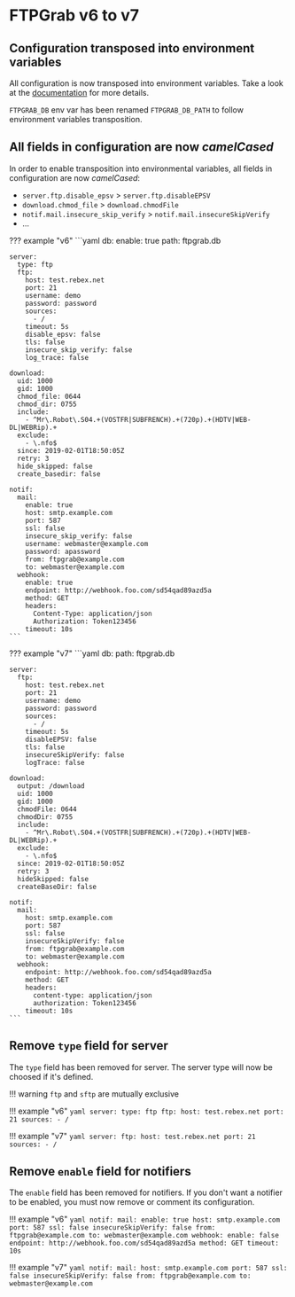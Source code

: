 # FTPGrab v6 to v7

## Configuration transposed into environment variables

All configuration is now transposed into environment variables. Take a look at the
[documentation](../config/index.md#environment-variables) for more details.

`FTPGRAB_DB` env var has been renamed `FTPGRAB_DB_PATH` to follow environment variables transposition.

## All fields in configuration are now _camelCased_

In order to enable transposition into environmental variables, all fields in configuration are now _camelCased_:

* `server.ftp.disable_epsv` > `server.ftp.disableEPSV`
* `download.chmod_file` > `download.chmodFile`
* `notif.mail.insecure_skip_verify` > `notif.mail.insecureSkipVerify`
* ...

??? example "v6"
    ```yaml
    db:
      enable: true
      path: ftpgrab.db
    
    server:
      type: ftp
      ftp:
        host: test.rebex.net
        port: 21
        username: demo
        password: password
        sources:
          - /
        timeout: 5s
        disable_epsv: false
        tls: false
        insecure_skip_verify: false
        log_trace: false
    
    download:
      uid: 1000
      gid: 1000
      chmod_file: 0644
      chmod_dir: 0755
      include:
        - ^Mr\.Robot\.S04.+(VOSTFR|SUBFRENCH).+(720p).+(HDTV|WEB-DL|WEBRip).+
      exclude:
        - \.nfo$
      since: 2019-02-01T18:50:05Z
      retry: 3
      hide_skipped: false
      create_basedir: false
    
    notif:
      mail:
        enable: true
        host: smtp.example.com
        port: 587
        ssl: false
        insecure_skip_verify: false
        username: webmaster@example.com
        password: apassword
        from: ftpgrab@example.com
        to: webmaster@example.com
      webhook:
        enable: true
        endpoint: http://webhook.foo.com/sd54qad89azd5a
        method: GET
        headers:
          Content-Type: application/json
          Authorization: Token123456
        timeout: 10s
    ```

??? example "v7"
    ```yaml
    db:
      path: ftpgrab.db
          
    server:
      ftp:
        host: test.rebex.net
        port: 21
        username: demo
        password: password
        sources:
          - /
        timeout: 5s
        disableEPSV: false
        tls: false
        insecureSkipVerify: false
        logTrace: false
    
    download:
      output: /download
      uid: 1000
      gid: 1000
      chmodFile: 0644
      chmodDir: 0755
      include:
        - ^Mr\.Robot\.S04.+(VOSTFR|SUBFRENCH).+(720p).+(HDTV|WEB-DL|WEBRip).+
      exclude:
        - \.nfo$
      since: 2019-02-01T18:50:05Z
      retry: 3
      hideSkipped: false
      createBaseDir: false
    
    notif:
      mail:
        host: smtp.example.com
        port: 587
        ssl: false
        insecureSkipVerify: false
        from: ftpgrab@example.com
        to: webmaster@example.com
      webhook:
        endpoint: http://webhook.foo.com/sd54qad89azd5a
        method: GET
        headers:
          content-type: application/json
          authorization: Token123456
        timeout: 10s
    ```

## Remove `type` field for server

The `type` field has been removed for server. The server type will now be choosed if it's defined.

!!! warning
    `ftp` and `sftp` are mutually exclusive

!!! example "v6"
    ```yaml
    server:
      type: ftp
      ftp:
        host: test.rebex.net
        port: 21
        sources:
          - /
    ```

!!! example "v7"
    ```yaml
    server:
      ftp:
        host: test.rebex.net
        port: 21
        sources:
          - /
    ```

## Remove `enable` field for notifiers

The `enable` field has been removed for notifiers. If you don't want a notifier to be enabled, you must now remove
or comment its configuration.

!!! example "v6"
    ```yaml
    notif:
      mail:
        enable: true
        host: smtp.example.com
        port: 587
        ssl: false
        insecureSkipVerify: false
        from: ftpgrab@example.com
        to: webmaster@example.com
      webhook:
        enable: false
        endpoint: http://webhook.foo.com/sd54qad89azd5a
        method: GET
        timeout: 10s
    ```

!!! example "v7"
    ```yaml
    notif:
      mail:
        host: smtp.example.com
        port: 587
        ssl: false
        insecureSkipVerify: false
        from: ftpgrab@example.com
        to: webmaster@example.com
    ```
